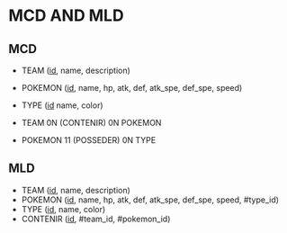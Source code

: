 # MCD AND MLD

## MCD

- TEAM (<ins>id</ins>, name, description)
- POKEMON (<ins>id</ins>, name, hp, atk, def, atk_spe, def_spe, speed)
- TYPE (<ins>id</ins> name, color)

- TEAM 0N (CONTENIR) 0N POKEMON
- POKEMON 11 (POSSEDER) 0N TYPE

## MLD

- TEAM (<ins>id</ins>, name, description)
- POKEMON (<ins>id</ins>, name, hp, atk, def, atk_spe, def_spe, speed, #type_id)
- TYPE (<ins>id</ins>, name, color)
- CONTENIR (<ins>id</ins>, #team_id, #pokemon_id)
